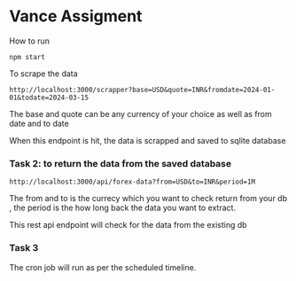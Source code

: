 # Vance Assigment 

How to run

```
npm start
```

To scrape the data 

```
http://localhost:3000/scrapper?base=USD&quote=INR&fromdate=2024-01-01&todate=2024-03-15
```

The base and quote can be any currency of your choice as well as from date and to date

When this endpoint is hit, the data is scrapped and saved to sqlite database

### Task 2: to return the data from the saved database

```
http://localhost:3000/api/forex-data?from=USD&to=INR&period=1M
```
The from and to is the currecy which you want to check return from your db , the period is the how long back the data you want to extract.

This rest api endpoint will check for the data from the existing db

### Task 3

The cron job will run as per the scheduled timeline.
